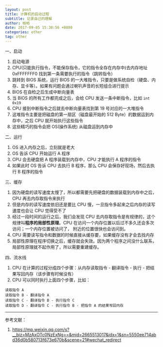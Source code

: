 ```yaml
---
layout: post 
title: 计算机的启动过程
subtitle: 记录自己的理解
author: 帕帕
date: 2017-09-05 15:30:56 +0800
categories: other 
tag: other
---
```


一、启动

1. 启动电源
2. CPU(只能执行指令，不能保存指令，它的指令全存在内存中)去内存地址 0xFFFFFFF0 找到第一条需要执行的指令（跳转指令）
3. 跳转到 BIOS 系统，运行 BIOS 的一大堆指令，只要是做系统自检（硬盘、内存、显卡等）。如果有问题会通过喇叭声音的长短组合进行提示
4. BIOS 在自检之后生成中断向量表
5. 当 BIOS 的所有工作都完成之后，会给 CPU 发送一条中断指令，比如 `int 0x19`
6. CPU 接到中断指令之后就去中断向量表找到第 19 号对应的一大堆指令
7. 这堆指令主要是把磁盘的第一扇区（磁盘最开始的 512 Byte）的数据运到内存中，之后 CPU 就开始执行这些指令
8. 这些精巧的指令会把 OS(操作系统) 从磁盘运到内存中

二、运行

1. OS 进入内存之后，立刻就是老大
2. OS 告诉 CPU 开始运行 A 程序
3. CPU 会去硬盘把 A 程序装载到内存中，CPU 才能执行 A 程序的指令
4. 如果此时 OS 告诉 CPU 去执行 B 程序，那么 CPU 会保存好现场，然后去执行 B 程序的指令

三、缓存

1. 因为硬盘的读写速度太慢了，所以都需要先把硬盘的数据装载到内存中之后，CPU 再去内存取指令来执行
2. 但是内存的读写速度依旧还是要比 CPU 慢，一旦指令多起来之后内存的读写速度也会让 CPU 觉得受不了
3. 经过一段时间的运行之后，我们会发现 CPU 去内存取指令是有规律的，这个规律叫**程序的局部性原理**。CPU 在访问一个内存位置以后过不多久还会多次访问；一个内存位置被访问了， 附近的位置很快也会访问到。
4. CPU 需要读写指令和数据的时候直接从缓存要，如果缓存没有才会去找内存
5. 局部性原理在程序切换之后，缓存就会失效。因为两个程序之间没什么联系，局部性原理就不起作用了，所以需要重建缓存。

四、流水线

1. CPU 在计算的过程分成四个步骤：从内存读取指令 - 翻译指令 - 执行 - 把结果写回内存（该步骤有时候没有）
2. CPU 可以同时执行上面四个步骤，比如：

```
读取指令 A
读取指令 B - 翻译指令 A
读取指令 C - 翻译指令 B - 执行指令 C
读取指令 D - 翻译指令 C - 执行指令 B - 把指令 A 的结果写回内存
```

---
参考文献：

1. https://mp.weixin.qq.com/s?__biz=MzAxOTc0NzExNg==&mid=2665513017&idx=1&sn=5550ee714abd36d0b580713f673e670b&scene=21#wechat_redirect


